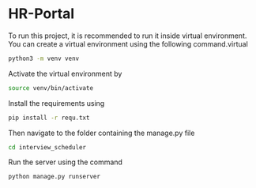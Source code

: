 # HR-Portal

To run this project, it is recommended to run it inside virtual environment. You can create a virtual environment using the following command.virtual
```sh
python3 -m venv venv
```
Activate the virtual environment by
```sh
source venv/bin/activate
```
Install the requirements using
```sh
pip install -r requ.txt
```
Then navigate to the folder containing the manage.py file
```sh
cd interview_scheduler
```
Run the server using the command
```sh
python manage.py runserver
```
